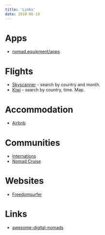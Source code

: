 ```yaml
---
title: 'Links'
date: 2018-06-19
---
```


# Apps

* [nomad.equipment/apps](http://nomad.equipment/apps/)

# Flights

* [Skyscanner](http://skyscanner.com/) - search by country and month.
* [Kiwi](https://www.kiwi.com) - search by country, time. Map.

# Accommodation

* [Airbnb](https://www.airbnb.com/)

# Communities

* [Internations](https://www.internations.org/)
* [Nomad Cruise](https://www.nomadcruise.com/)

# Websites

* [Freedomsurfer](https://www.freedomsurfer.com/)

# Links

* [awesome-digital-nomads](https://github.com/cbovis/awesome-digital-nomads)
